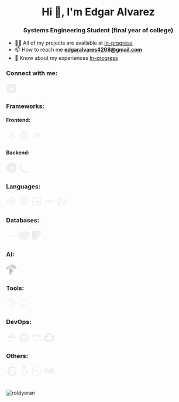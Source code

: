 <h1 align="center">Hi 👋, I'm Edgar Alvarez</h1>
<h3 align="center">Systems Engineering Student (final year of college)</h3>

- 👨‍💻 All of my projects are available at [In-progress](In-progress)
- 📫 How to reach me **edgaralvares4208@gmail.com**
- 📄 Know about my experiences [In-progress](In-progress)

<h3 align="left">Connect with me:</h3>
<p align="left">
    <a href="https://linkedin.com/in/in-progress" target="blank">
        <img align="center" src="imgs/Linkeding.svg" alt="LinkedIn" height="30" width="30" />
    </a>
</p>

<h3 align="left">Frameworks:</h3>
<h4 align="left">Frontend:</h4>
<div align="left">
    <img src="imgs/Astro.svg" alt="Astro" height="30" width="30" />
    <img src="imgs/React.svg" alt="React" height="30" width="30" />
    <img src="imgs/Tailwing.svg" alt="Tailwind" height="30" width="30" />
</div>

<h4 align="left">Backend:</h4>
<div align="left">
    <img src="imgs/fastapi-svgrepo-com.svg" alt="FastAPI" height="30" width="30" />
    <img src="imgs/flask-svgrepo-com.svg" alt="Flask" height="30" width="30" />
</div>

<h3 align="left">Languages:</h3>
<div align="left">
    <img src="imgs/Python.svg" alt="Python" height="30" width="30" />
    <img src="imgs/Javascript.svg" alt="JavaScript" height="30" width="30" />
    <img src="imgs/Typescript.svg" alt="TypeScript" height="30" width="30" />
    <img src="imgs/Golang.svg" alt="Golang" height="30" width="30" />
    <img src="imgs/Rust.svg" alt="Rust" height="30" width="30" />
</div>

<h3 align="left">Databases:</h3>
<div align="left">
    <img src="imgs/Oracle.svg" alt="Oracle" height="30" width="30" />
    <img src="imgs/Redis.svg" alt="Redis" height="30" width="30" />
    <img src="imgs/SqlLite.svg" alt="SQLite" height="30" width="30" />
</div>

<h3 align="left">AI:</h3>
<div align="left">
    <img src="imgs/tensorflow-svgrepo-com.svg" alt="TensorFlow" height="30" width="30" />
</div>

<h3 align="left">Tools:</h3>
<div align="left">
    <img src="imgs/Git.svg" alt="Git" height="30" width="30" />
    <img src="imgs/Github.svg" alt="GitHub" height="30" width="30" />
</div>

<h3 align="left">DevOps:</h3>
<div align="left">
    <img src="imgs/Docker.svg" alt="Docker" height="30" width="30" />
    <img src="imgs/Kubernetes.svg" alt="Kubernetes" height="30" width="30" />
    <img src="imgs/Aws.svg" alt="AWS" height="30" width="30" />
    <img src="imgs/Gcp.svg" alt="GCP" height="30" width="30" />
</div>

<h3 align="left">Others:</h3>
<div align="left">
    <img src="imgs/Grafana.svg" alt="Grafana" height="30" width="30" />
    <img src="imgs/Linux.svg" alt="Linux" height="30" width="30" />
    <img src="imgs/Photoshop.svg" alt="Photoshop" height="30" width="30" />
    <img src="imgs/Arduino.svg" alt="Arduino" height="30" width="30" />
</div>

<br>

<p>
    <img align="center" src="https://github-readme-stats.vercel.app/api?username=roldyoran&show_icons=true&locale=en" alt="roldyoran" />
</p>
